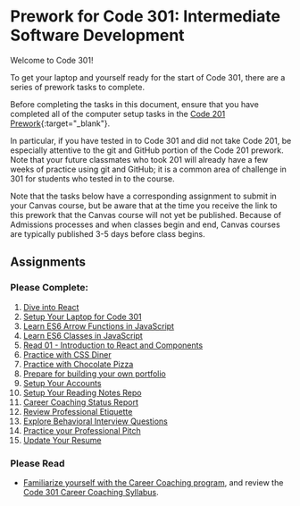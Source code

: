 # Prework for Code 301: Intermediate Software Development

Welcome to Code 301!

To get your laptop and yourself ready for the start of Code 301, there are a series of prework tasks to complete.

Before completing the tasks in this document, ensure that you have completed all of the computer setup tasks in the [Code 201 Prework](https://codefellows.github.io/code-201-guide/curriculum/prework/){:target="_blank"}.

In particular, if you have tested in to Code 301 and did not take Code 201, be especially attentive to the git and GitHub portion of the Code 201 prework. Note that your future classmates who took 201 will already have a few weeks of practice using git and GitHub; it is a common area of challenge in 301 for students who tested in to the course.

Note that the tasks below have a corresponding assignment to submit in your Canvas course, but be aware that at the time you receive the link to this prework that the Canvas course will not yet be published. Because of Admissions processes and when classes begin and end, Canvas courses are typically published 3-5 days before class begins.

## Assignments

### Please Complete:

1. [Dive into React](react)
1. [Setup Your Laptop for Code 301](https://codefellows.github.io/setup-guide/code-301)
1. [Learn ES6 Arrow Functions in JavaScript](arrow-functions)
1. [Learn ES6 Classes in JavaScript](classes)
1. [Read 01 - Introduction to React and Components](https://codefellows.github.io/code-301-guide/curriculum/class-01/DISCUSSION)
1. [Practice with CSS Diner](css_diner.md)
1. [Practice with Chocolate Pizza](chocolate_pizza)
1. [Prepare for building your own portfolio](portfolio_prep)
1. [Setup Your Accounts](/common_curriculum/prework/setup-your-accounts)
1. [Setup Your Reading Notes Repo](/common_curriculum/prework/setup-readings)
1. [Career Coaching Status Report](/common_curriculum/career_coaching/301/status-report)
1. [Review Professional Etiquette](/common_curriculum/career_coaching/301/professional-etiquette)
1. [Explore Behavioral Interview Questions](/common_curriculum/career_coaching/301/behavioral-questions)
1. [Practice your Professional Pitch](/common_curriculum/career_coaching/301/professional-pitch-draft)
1. [Update Your Resume](/common_curriculum/career_coaching/301/update-your-resume)

### Please Read

- [Familiarize yourself with the Career Coaching program](/common_curriculum/career_coaching), and review the [Code 301 Career Coaching Syllabus](/common_curriculum/career_coaching/301/301-career-coaching-syllabus).
